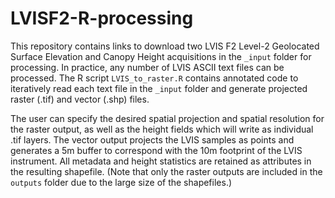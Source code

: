 # LVISF2-R-processing
This repository contains links to download two LVIS F2 Level-2 Geolocated Surface Elevation and Canopy Height acquisitions in the `_input` folder for processing. In practice, any number of LVIS ASCII text files can be processed. The R script `LVIS_to_raster.R` contains annotated code to iteratively read each text file in the `_input` folder and generate projected raster (.tif) and vector (.shp) files. 

The user can specify the desired spatial projection and spatial resolution for the raster output, as well as the height fields which will write as individual .tif layers. The vector output projects the LVIS samples as points and generates a 5m buffer to correspond with the 10m footprint of the LVIS instrument. All metadata and height statistics are retained as attributes in the resulting shapefile. (Note that only the raster outputs are included in the `outputs` folder due to the large size of the shapefiles.)
